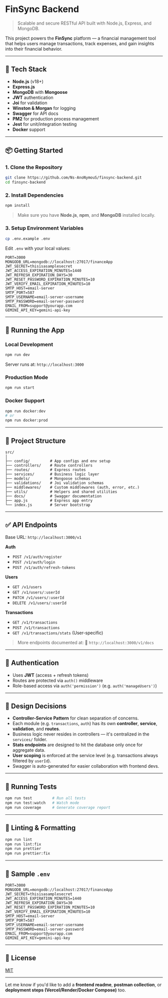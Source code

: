 # FinSync Backend

> Scalable and secure RESTful API built with Node.js, Express, and MongoDB.

This project powers the **FinSync** platform — a financial management tool that helps users manage transactions, track expenses, and gain insights into their financial behavior.

---

## 🔧 Tech Stack

- **Node.js** (v18+)
- **Express.js**
- **MongoDB** with **Mongoose**
- **JWT** authentication
- **Joi** for validation
- **Winston & Morgan** for logging
- **Swagger** for API docs
- **PM2** for production process management
- **Jest** for unit/integration testing
- **Docker** support

---

## 📦 Getting Started

### 1. Clone the Repository

```bash
git clone https://github.com/Ns-AnoNymouS/finsync-backend.git
cd finsync-backend
```

### 2. Install Dependencies

```bash
npm install
```

> Make sure you have **Node.js**, **npm**, and **MongoDB** installed locally.

### 3. Setup Environment Variables

```bash
cp .env.example .env
```

Edit `.env` with your local values:

```dotenv
PORT=3000
MONGODB_URL=mongodb://localhost:27017/financeApp
JWT_SECRET=thisisasamplesecret
JWT_ACCESS_EXPIRATION_MINUTES=1440
JWT_REFRESH_EXPIRATION_DAYS=30
JWT_RESET_PASSWORD_EXPIRATION_MINUTES=10
JWT_VERIFY_EMAIL_EXPIRATION_MINUTES=10
SMTP_HOST=email-server
SMTP_PORT=587
SMTP_USERNAME=email-server-username
SMTP_PASSWORD=email-server-password
EMAIL_FROM=support@yourapp.com
GEMINI_API_KEY=gemini-api-key
```

---

## 🚀 Running the App

### Local Development

```bash
npm run dev
```

Server runs at: `http://localhost:3000`

### Production Mode

```bash
npm run start
```

### Docker Support

```bash
npm run docker:dev
# or
npm run docker:prod
```

---

## 📁 Project Structure

```
src/
│
├── config/         # App configs and env setup
├── controllers/    # Route controllers
├── routes/         # Express routes
├── services/       # Business logic layer
├── models/         # Mongoose schemas
├── validations/    # Joi validation schemas
├── middlewares/    # Custom middlewares (auth, error, etc.)
├── utils/          # Helpers and shared utilities
├── docs/           # Swagger documentation
├── app.js          # Express app entry
└── index.js        # Server bootstrap
```

---

## ✅ API Endpoints

Base URL: `http://localhost:3000/v1`

**Auth**

- `POST /v1/auth/register`
- `POST /v1/auth/login`
- `POST /v1/auth/refresh-tokens`

**Users**

- `GET /v1/users`
- `GET /v1/users/:userId`
- `PATCH /v1/users/:userId`
- `DELETE /v1/users/:userId`

**Transactions**

- `GET /v1/transactions`
- `POST /v1/transactions`
- `GET /v1/transactions/stats` (User-specific)

> More endpoints documented at:
> 📘 `http://localhost:3000/v1/docs`

---

## 🔐 Authentication

- Uses **JWT** (access + refresh tokens)
- Routes are protected via `auth()` middleware
- Role-based access via `auth('permission')` (e.g. `auth('manageUsers')`)

---

## 🧠 Design Decisions

- **Controller-Service Pattern** for clean separation of concerns.
- Each module (e.g. `transactions`, `auth`) has its own **controller**, **service**, **validation**, and **routes**.
- Business logic never resides in controllers — it's centralized in the `services/` folder.
- **Stats endpoints** are designed to hit the database only once for aggregate data.
- **User scoping** is enforced at the service level (e.g. transactions always filtered by `userId`).
- Swagger is auto-generated for easier collaboration with frontend devs.

---

## 🧪 Running Tests

```bash
npm run test         # Run all tests
npm run test:watch   # Watch mode
npm run coverage     # Generate coverage report
```

---

## 🧹 Linting & Formatting

```bash
npm run lint
npm run lint:fix
npm run prettier
npm run prettier:fix
```

---

## 🧪 Sample `.env`

```dotenv
PORT=3000
MONGODB_URL=mongodb://localhost:27017/financeApp
JWT_SECRET=thisisasamplesecret
JWT_ACCESS_EXPIRATION_MINUTES=1440
JWT_REFRESH_EXPIRATION_DAYS=30
JWT_RESET_PASSWORD_EXPIRATION_MINUTES=10
JWT_VERIFY_EMAIL_EXPIRATION_MINUTES=10
SMTP_HOST=email-server
SMTP_PORT=587
SMTP_USERNAME=email-server-username
SMTP_PASSWORD=email-server-password
EMAIL_FROM=support@yourapp.com
GEMINI_API_KEY=gemini-api-key

```

---

## 📄 License

[MIT](./LICENSE)

---

Let me know if you'd like to add a **frontend readme**, **postman collection**, or **deployment steps (Vercel/Render/Docker Compose)** too.

